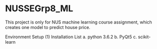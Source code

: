 # NUSSEGrp8_ML
This project is only for NUS machine learning course assignment, which creates one model to predict house price.

Environment Setup
(1) Installation List
  a. python 3.6.2
  b. PyQt5
  c. scikit-learn
